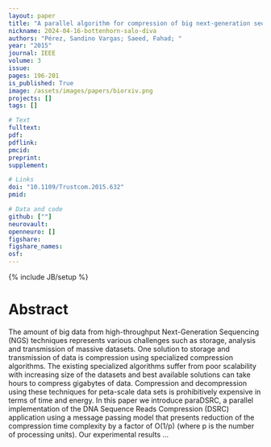 ```yaml
---
layout: paper
title: "A parallel algorithm for compression of big next-generation sequencing datasets"
nickname: 2024-04-16-bottenhorn-salo-diva
authors: "Pérez, Sandino Vargas; Saeed, Fahad; "
year: "2015"
journal: IEEE
volume: 3
issue:
pages: 196-201
is_published: True
image: /assets/images/papers/biorxiv.png
projects: []
tags: []

# Text
fulltext:
pdf:
pdflink:
pmcid:
preprint: 
supplement:

# Links
doi: "10.1109/Trustcom.2015.632"
pmid:

# Data and code
github: [""]
neurovault:
openneuro: []
figshare:
figshare_names:
osf:
---
```

{% include JB/setup %}

# Abstract

The amount of big data from high-throughput Next-Generation Sequencing (NGS) techniques represents various challenges such as storage, analysis and transmission of massive datasets. One solution to storage and transmission of data is compression using specialized compression algorithms. The existing specialized algorithms suffer from poor scalability with increasing size of the datasets and best available solutions can take hours to compress gigabytes of data. Compression and decompression using these techniques for peta-scale data sets is prohibitively expensive in terms of time and energy. In this paper we introduce paraDSRC, a parallel implementation of the DNA Sequence Reads Compression (DSRC) application using a message passing model that presents reduction of the compression time complexity by a factor of O(1/p) (where p is the number of processing units). Our experimental results …
